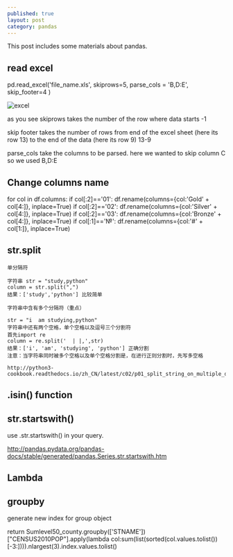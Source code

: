 ```yaml
---
published: true
layout: post
category: pandas
---
```

This post includes some materials about pandas.

## read excel 

pd.read_excel('file_name.xls',
skiprows=5,
parse_cols = 'B,D:E',
skip_footer=4
)
   
    
![excel](https://d3c33hcgiwev3.cloudfront.net/imageAssetProxy.v1/gwbw659XEeav5QpTGIv-Pg_538f2b2fc7f08419f7533c614f1da93f_Capture.PNG?expiry=1478736000000&hmac=SEKuUGWscyRKTSyXMb5a9C6DVjMgBrwv6ZOZi4XmiUc)

as you see skiprows takes the number of the row where data starts -1

skip footer takes the number of rows from end of the excel sheet (here its row 13) to the end of the data (here its row 9) 13-9

parse_cols take the columns to be parsed. here we wanted to skip column C so we used B,D:E


## Change columns name

for col in df.columns:
    if col[:2]=='01':
        df.rename(columns={col:'Gold' + col[4:]}, inplace=True)
    if col[:2]=='02':
        df.rename(columns={col:'Silver' + col[4:]}, inplace=True)
    if col[:2]=='03':
        df.rename(columns={col:'Bronze' + col[4:]}, inplace=True)
    if col[:1]=='№':
        df.rename(columns={col:'#' + col[1:]}, inplace=True) 
        
## str.split


    单分隔符

    字符串 str = "study,python"
    column = str.split(",")
    结果：['study','python'] 比较简单

    字符串中含有多个分隔符（重点）

    str = "i  am studying,python"
    字符串中还有两个空格，单个空格以及逗号三个分割符
    首先import re
    column = re.split('  | |,',str)
    结果：['i', 'am', 'studying', 'python'] 正确分割
    注意：当字符串同时被多个空格以及单个空格分割是，在进行正则分割时，先写多空格
    
    http://python3-cookbook.readthedocs.io/zh_CN/latest/c02/p01_split_string_on_multiple_delimiters.html

## .isin() function


## str.startswith()

 use .str.startswith() in your query.

http://pandas.pydata.org/pandas-docs/stable/generated/pandas.Series.str.startswith.htm

## Lambda

## groupby
generate new index for group object

return Sumlevel50_county.groupby(['STNAME'])["CENSUS2010POP"].apply(lambda col:sum(list(sorted(col.values.tolist())[-3:]))).nlargest(3).index.values.tolist()
